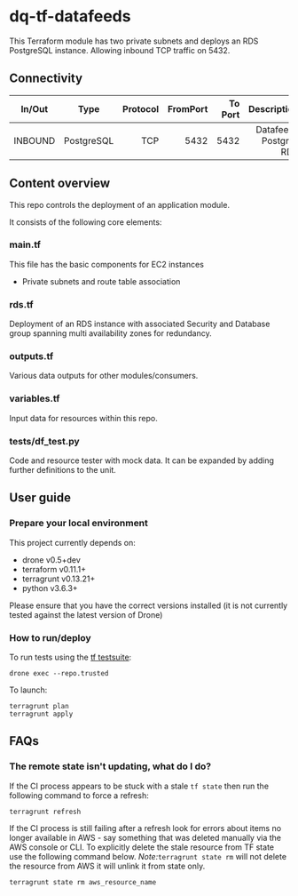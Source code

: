 # dq-tf-datafeeds

This Terraform module has two private subnets and deploys an RDS PostgreSQL instance.
Allowing inbound TCP traffic on 5432.

## Connectivity

| In/Out        | Type           | Protocol | FromPort| To Port | Description |
| ------------- |:-------------:| -----:| -----:|-----:| -----:|
|INBOUND | PostgreSQL | TCP | 5432 | 5432 | Datafeeds Postgres RDS |

## Content overview

This repo controls the deployment of an application module.

It consists of the following core elements:

### main.tf

This file has the basic components for EC2 instances
- Private subnets and route table association

### rds.tf

Deployment of an RDS instance with associated Security and Database group spanning multi availability zones for redundancy.

### outputs.tf

Various data outputs for other modules/consumers.

### variables.tf

Input data for resources within this repo.

### tests/df_test.py

Code and resource tester with mock data. It can be expanded by adding further definitions to the unit.


## User guide

### Prepare your local environment

This project currently depends on:

* drone v0.5+dev
* terraform v0.11.1+
* terragrunt v0.13.21+
* python v3.6.3+

Please ensure that you have the correct versions installed (it is not currently tested against the latest version of Drone)

### How to run/deploy

To run tests using the [tf testsuite](https://github.com/UKHomeOffice/dq-tf-testsuite):
```shell
drone exec --repo.trusted
```
To launch:
```shell
terragrunt plan
terragrunt apply
```

## FAQs

### The remote state isn't updating, what do I do?

If the CI process appears to be stuck with a stale `tf state` then run the following command to force a refresh:

```
terragrunt refresh
```
If the CI process is still failing after a refresh look for errors about items no longer available in AWS - say something that was deleted manually via the AWS console or CLI.
To explicitly delete the stale resource from TF state use the following command below. *Note:*```terragrunt state rm``` will not delete the resource from AWS it will unlink it from state only.

```shell
terragrunt state rm aws_resource_name
```
